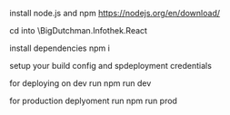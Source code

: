 install node.js and npm
https://nodejs.org/en/download/

cd into \BigDutchman.Infothek.React

install dependencies
npm i

setup your build config and spdeployment credentials

for deploying on dev run 
npm run dev

for production deplyoment run
npm run prod